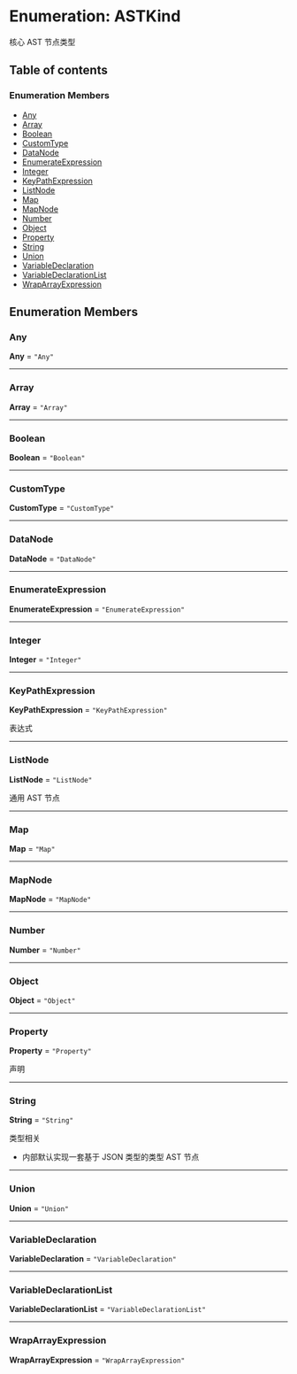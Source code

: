 # Enumeration: ASTKind

核心 AST 节点类型

## Table of contents

### Enumeration Members

* [Any](/auto-docs/variable-plugin/enums/ASTKind.md#any)
* [Array](/auto-docs/variable-plugin/enums/ASTKind.md#array)
* [Boolean](/auto-docs/variable-plugin/enums/ASTKind.md#boolean)
* [CustomType](/auto-docs/variable-plugin/enums/ASTKind.md#customtype)
* [DataNode](/auto-docs/variable-plugin/enums/ASTKind.md#datanode)
* [EnumerateExpression](/auto-docs/variable-plugin/enums/ASTKind.md#enumerateexpression)
* [Integer](/auto-docs/variable-plugin/enums/ASTKind.md#integer)
* [KeyPathExpression](/auto-docs/variable-plugin/enums/ASTKind.md#keypathexpression)
* [ListNode](/auto-docs/variable-plugin/enums/ASTKind.md#listnode)
* [Map](/auto-docs/variable-plugin/enums/ASTKind.md#map)
* [MapNode](/auto-docs/variable-plugin/enums/ASTKind.md#mapnode)
* [Number](/auto-docs/variable-plugin/enums/ASTKind.md#number)
* [Object](/auto-docs/variable-plugin/enums/ASTKind.md#object)
* [Property](/auto-docs/variable-plugin/enums/ASTKind.md#property)
* [String](/auto-docs/variable-plugin/enums/ASTKind.md#string)
* [Union](/auto-docs/variable-plugin/enums/ASTKind.md#union)
* [VariableDeclaration](/auto-docs/variable-plugin/enums/ASTKind.md#variabledeclaration)
* [VariableDeclarationList](/auto-docs/variable-plugin/enums/ASTKind.md#variabledeclarationlist)
* [WrapArrayExpression](/auto-docs/variable-plugin/enums/ASTKind.md#wraparrayexpression)

## Enumeration Members

### Any

**Any** = `"Any"`

***

### Array

**Array** = `"Array"`

***

### Boolean

**Boolean** = `"Boolean"`

***

### CustomType

**CustomType** = `"CustomType"`

***

### DataNode

**DataNode** = `"DataNode"`

***

### EnumerateExpression

**EnumerateExpression** = `"EnumerateExpression"`

***

### Integer

**Integer** = `"Integer"`

***

### KeyPathExpression

**KeyPathExpression** = `"KeyPathExpression"`

表达式

***

### ListNode

**ListNode** = `"ListNode"`

通用 AST 节点

***

### Map

**Map** = `"Map"`

***

### MapNode

**MapNode** = `"MapNode"`

***

### Number

**Number** = `"Number"`

***

### Object

**Object** = `"Object"`

***

### Property

**Property** = `"Property"`

声明

***

### String

**String** = `"String"`

类型相关

* 内部默认实现一套基于 JSON 类型的类型 AST 节点

***

### Union

**Union** = `"Union"`

***

### VariableDeclaration

**VariableDeclaration** = `"VariableDeclaration"`

***

### VariableDeclarationList

**VariableDeclarationList** = `"VariableDeclarationList"`

***

### WrapArrayExpression

**WrapArrayExpression** = `"WrapArrayExpression"`
